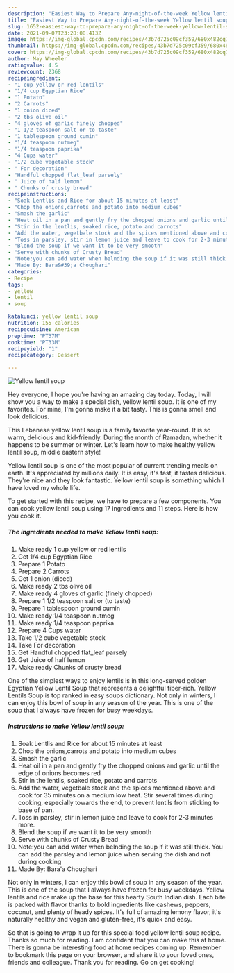 ```yaml
---
description: "Easiest Way to Prepare Any-night-of-the-week Yellow lentil soup"
title: "Easiest Way to Prepare Any-night-of-the-week Yellow lentil soup"
slug: 1652-easiest-way-to-prepare-any-night-of-the-week-yellow-lentil-soup
date: 2021-09-07T23:28:08.413Z
image: https://img-global.cpcdn.com/recipes/43b7d725c09cf359/680x482cq70/yellow-lentil-soup-recipe-main-photo.jpg
thumbnail: https://img-global.cpcdn.com/recipes/43b7d725c09cf359/680x482cq70/yellow-lentil-soup-recipe-main-photo.jpg
cover: https://img-global.cpcdn.com/recipes/43b7d725c09cf359/680x482cq70/yellow-lentil-soup-recipe-main-photo.jpg
author: May Wheeler
ratingvalue: 4.5
reviewcount: 2368
recipeingredient:
- "1 cup yellow or red lentils"
- "1/4 cup Egyptian Rice"
- "1 Potato"
- "2 Carrots"
- "1 onion diced"
- "2 tbs olive oil"
- "4 gloves of garlic finely chopped"
- "1 1/2 teaspoon salt or to taste"
- "1 tablespoon ground cumin"
- "1/4 teaspoon nutmeg"
- "1/4 teaspoon paprika"
- "4 Cups water"
- "1/2 cube vegetable stock"
- " For decoration"
- "Handful chopped flat_leaf parsely"
- " Juice of half lemon"
- " Chunks of crusty bread"
recipeinstructions:
- "Soak Lentlis and Rice for about 15 minutes at least"
- "Chop the onions,carrots and potato into medium cubes"
- "Smash the garlic"
- "Heat oil in a pan and gently fry the chopped onions and garlic until the edge of onions becomes red"
- "Stir in the lentlis, soaked rice, potato and carrots"
- "Add the water, vegetbale stock and the spices mentioned above and cook for 35 minutes on a medium low heat. Stir several times during cooking, especially towards the end, to prevent lentils from sticking to base of pan."
- "Toss in parsley, stir in lemon juice and leave to cook for 2-3 minutes more."
- "Blend the soup if we want it to be very smooth"
- "Serve with chunks of Crusty Bread"
- "Note:you can add water when belnding the soup if it was still thick. You can add the parsley and lemon juice when serving the dish and not during cooking"
- "Made By: Bara&#39;a Choughari"
categories:
- Recipe
tags:
- yellow
- lentil
- soup

katakunci: yellow lentil soup 
nutrition: 155 calories
recipecuisine: American
preptime: "PT37M"
cooktime: "PT33M"
recipeyield: "1"
recipecategory: Dessert

---
```



![Yellow lentil soup](https://img-global.cpcdn.com/recipes/43b7d725c09cf359/680x482cq70/yellow-lentil-soup-recipe-main-photo.jpg)

Hey everyone, I hope you're having an amazing day today. Today, I will show you a way to make a special dish, yellow lentil soup. It is one of my favorites. For mine, I'm gonna make it a bit tasty. This is gonna smell and look delicious.

This Lebanese yellow lentil soup is a family favorite year-round. It is so warm, delicious and kid-friendly. During the month of Ramadan, whether it happens to be summer or winter. Let&#39;s learn how to make healthy yellow lentil soup, middle eastern style!

Yellow lentil soup is one of the most popular of current trending meals on earth. It's appreciated by millions daily. It is easy, it's fast, it tastes delicious. They're nice and they look fantastic. Yellow lentil soup is something which I have loved my whole life.


To get started with this recipe, we have to prepare a few components. You can cook yellow lentil soup using 17 ingredients and 11 steps. Here is how you cook it.

<!--inarticleads1-->

##### The ingredients needed to make Yellow lentil soup:

1. Make ready 1 cup yellow or red lentils
1. Get 1/4 cup Egyptian Rice
1. Prepare 1 Potato
1. Prepare 2 Carrots
1. Get 1 onion (diced)
1. Make ready 2 tbs olive oil
1. Make ready 4 gloves of garlic (finely chopped)
1. Prepare 1 1/2 teaspoon salt or (to taste)
1. Prepare 1 tablespoon ground cumin
1. Make ready 1/4 teaspoon nutmeg
1. Make ready 1/4 teaspoon paprika
1. Prepare 4 Cups water
1. Take 1/2 cube vegetable stock
1. Take  For decoration
1. Get Handful chopped flat_leaf parsely
1. Get  Juice of half lemon
1. Make ready  Chunks of crusty bread


One of the simplest ways to enjoy lentils is in this long-served golden Egyptian Yellow Lentil Soup that represents a delightful fiber-rich. Yellow Lentils Soup is top ranked in easy soups dictionary. Not only in winters, I can enjoy this bowl of soup in any season of the year. This is one of the soup that I always have frozen for busy weekdays. 

<!--inarticleads2-->

##### Instructions to make Yellow lentil soup:

1. Soak Lentlis and Rice for about 15 minutes at least
1. Chop the onions,carrots and potato into medium cubes
1. Smash the garlic
1. Heat oil in a pan and gently fry the chopped onions and garlic until the edge of onions becomes red
1. Stir in the lentlis, soaked rice, potato and carrots
1. Add the water, vegetbale stock and the spices mentioned above and cook for 35 minutes on a medium low heat. Stir several times during cooking, especially towards the end, to prevent lentils from sticking to base of pan.
1. Toss in parsley, stir in lemon juice and leave to cook for 2-3 minutes more.
1. Blend the soup if we want it to be very smooth
1. Serve with chunks of Crusty Bread
1. Note:you can add water when belnding the soup if it was still thick. You can add the parsley and lemon juice when serving the dish and not during cooking
1. Made By: Bara&#39;a Choughari


Not only in winters, I can enjoy this bowl of soup in any season of the year. This is one of the soup that I always have frozen for busy weekdays. Yellow lentils and rice make up the base for this hearty South Indian dish. Each bite is packed with flavor thanks to bold ingredients like cashews, peppers, coconut, and plenty of heady spices. It&#39;s full of amazing lemony flavor, it&#39;s naturally healthy and vegan and gluten-free, it&#39;s quick and easy. 

So that is going to wrap it up for this special food yellow lentil soup recipe. Thanks so much for reading. I am confident that you can make this at home. There is gonna be interesting food at home recipes coming up. Remember to bookmark this page on your browser, and share it to your loved ones, friends and colleague. Thank you for reading. Go on get cooking!
